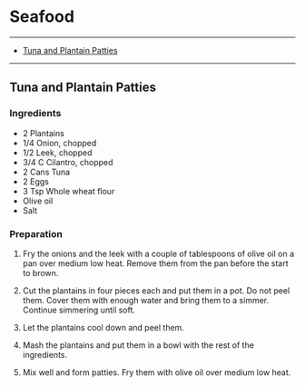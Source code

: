 # Seafood

-----

* [Tuna and Plantain Patties](#TunaAndPlantainPatties)

-----

<div style="page-break-after: always; visibility: hidden"></div>


## <a id="TunaAndPlantainPatties" name="Tuna and Plantain Patties"></a> Tuna and Plantain Patties

### Ingredients

* 2 Plantains
* 1/4 Onion, chopped
* 1/2 Leek, chopped
* 3/4 C Cilantro, chopped
* 2 Cans Tuna
* 2 Eggs
* 3 Tsp Whole wheat flour
* Olive oil
* Salt

### Preparation

1. Fry the onions and the leek with a couple of tablespoons of olive oil on a pan over medium low heat. Remove them from the pan before the start to brown.

1. Cut the plantains in four pieces each and put them in a pot. Do not peel them. Cover them with enough water and bring them to a simmer. Continue simmering until soft.

1. Let the plantains cool down and peel them.

1. Mash the plantains and put them in a bowl with the rest of the ingredients.

1. Mix well and form patties. Fry them with olive oil over medium low heat.
